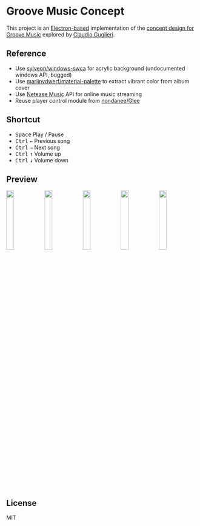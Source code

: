# Groove Music Concept

This project is an [Electron-based](https://github.com/electron/electron) implementation of the [concept design for Groove Music](https://dribbble.com/shots/4759591-Music-Player-Explorations) explored by [Claudio Guglieri](https://guglieri.com/).

## Reference

- Use [sylveon/windows-swca](https://github.com/sylveon/windows-swca) for acrylic background (undocumented windows API, bugged)
- Use [marijnvdwerf/material-palette](https://github.com/marijnvdwerf/material-palette) to extract vibrant color from album cover
- Use [Netease Music](https://music.163.com/) API for online music streaming
- Reuse player control module from [nondanee/Glee](https://github.com/nondanee/Glee)

## Shortcut

- <kbd>Space</kbd> Play / Pause
- <kbd>Ctrl</kbd> <kbd>←</kbd> Previous song
- <kbd>Ctrl</kbd> <kbd>→</kbd> Next song
- <kbd>Ctrl</kbd> <kbd>↑</kbd> Volume up
- <kbd>Ctrl</kbd> <kbd>↓</kbd> Volume down

## Preview

<img src="https://user-images.githubusercontent.com/26399680/50446680-35bb9e80-0951-11e9-8413-85a1432350c2.png" width="20%"/><img src="https://user-images.githubusercontent.com/26399680/50446685-39e7bc00-0951-11e9-8bd6-7f9ce3559c6a.png" width="20%"/><img src="https://user-images.githubusercontent.com/26399680/50446687-3b18e900-0951-11e9-8fa2-b5b2d0b1d6f9.png" width="20%"/><img src="https://user-images.githubusercontent.com/26399680/50446693-3ce2ac80-0951-11e9-983b-9900c1559b67.png" width="20%"/><img src="https://user-images.githubusercontent.com/26399680/50446695-3d7b4300-0951-11e9-9692-50ebbd1c4756.png" width="20%"/>

## License

MIT
